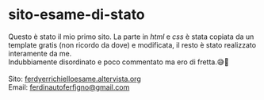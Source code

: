 # sito-esame-di-stato
Questo è stato il mio primo sito. La parte in <i>html</i> e <i>css</i> è stata copiata da un template gratis (non ricordo da dove) e modificata, il resto è stato realizzato interamente da me.
<br>Indubbiamente disordinato e poco commentato ma ero di fretta.😅🙏
<br><br>Sito: <a href="ferdyerrichielloesame.altervista.org" target="_blank">ferdyerrichielloesame.altervista.org</a>
<br>Email: ferdinautoferfigno@gmail.com
